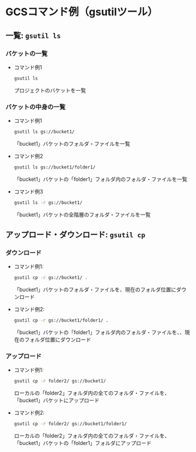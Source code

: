 # GCSコマンド例（gsutilツール）

## 一覧: `gsutil ls`

### バケットの一覧

* コマンド例1

  ```sh
  gsutil ls
  ```

  プロジェクトのバケットを一覧


### バケットの中身の一覧

* コマンド例1

  ```sh
  gsutil ls gs://bucket1/
  ```

  「bucket1」バケットのフォルダ・ファイルを一覧

* コマンド例2

  ```sh
  gsutil ls gs://bucket1/folder1/
  ```

  「bucket1」バケットの「folder1」フォルダ内のフォルダ・ファイルを一覧

* コマンド例3

  ```sh
  gsutil ls -r gs://bucket1/
  ```

  「bucket1」バケットの全階層のフォルダ・ファイルを一覧

## アップロード・ダウンロード: `gsutil cp`

### ダウンロード

* コマンド例1:

  ```sh
  gsutil cp -r gs://bucket1/ .
  ```

  「bucket1」バケットのフォルダ・ファイルを、現在のフォルダ位置にダウンロード

* コマンド例2:

  ```sh
  gsutil cp -r gs://bucket1/folder1/ .
  ```

  「bucket1」バケットの「folder1」フォルダ内のフォルダ・ファイルを、、現在のフォルダ位置にダウンロード

### アップロード

* コマンド例1:

  ```sh
  gsutil cp -r folder2/ gs://bucket1/

  ```

  ローカルの「folder2」フォルダ内の全てのフォルダ・ファイルを、「bucket1」バケットにアップロード

* コマンド例2:

  ```sh
  gsutil cp -r folder2/ gs://bucket1/folder1/
  ```

  ローカルの「folder2」フォルダ内の全てのフォルダ・ファイルを、「bucket1」バケットの「folder1」フォルダにアップロード

